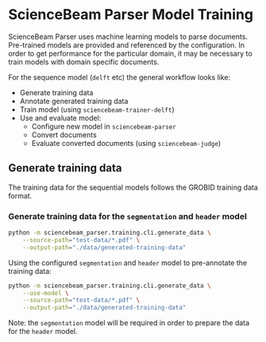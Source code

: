 # ScienceBeam Parser Model Training

ScienceBeam Parser uses machine learning models to parse documents.
Pre-trained models are provided and referenced by the configuration.
In order to get performance for the particular domain, it may be necessary to train
models with domain specific documents.

For the sequence model (`delft` etc) the general workflow looks like:

- Generate training data
- Annotate generated training data
- Train model (using `sciencebeam-trainer-delft`)
- Use and evaluate model:
  - Configure new model in `sciencebeam-parser`
  - Convert documents
  - Evaluate converted documents (using `sciencebeam-judge`)

## Generate training data

The training data for the sequential models follows the GROBID training data format.

### Generate training data for the `segmentation` and `header` model

```bash
python -m sciencebeam_parser.training.cli.generate_data \
    --source-path="test-data/*.pdf" \
    --output-path="./data/generated-training-data"
```

Using the configured `segmentation` and `header` model to pre-annotate the training data:

```bash
python -m sciencebeam_parser.training.cli.generate_data \
    --use-model \
    --source-path="test-data/*.pdf" \
    --output-path="./data/generated-training-data"
```

Note: the `segmentation` model will be required in order to prepare the data for the `header` model.
